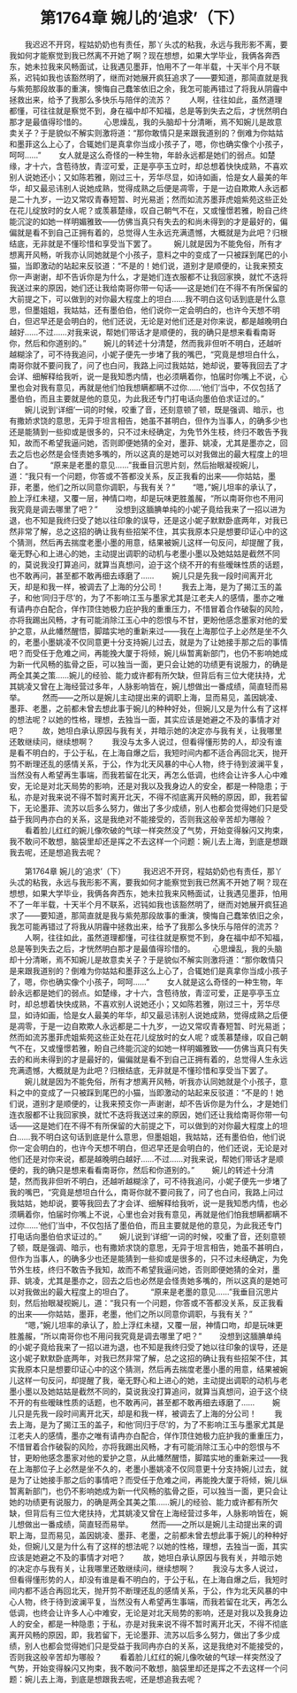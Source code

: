 # 　　第1764章 婉儿的‘追求’（下）
　　我迟迟不开窍，程姑奶奶也有责任，那丫头忒的粘我，永远与我形影不离，要我如何才能察觉到我已然离不开她了啊？现在想想，如果大学毕业，我俩各奔西东，她未拉我来风畅面试，让我遇见墨菲，怕用不了一年半载，十天半个月不联系，迟钝如我也该豁然明了，继而对她展开疯狂追求了——要知道，那简直就是我与紫苑那段故事的重演，懊悔自己蠢笨依旧之余，我怎可能再错过了将我从阴霾中拯救出来，给予了我那么多快乐与陪伴的流苏？
　　人啊，往往如此，虽然道理都懂，可往往就是察觉不到，身在福中却不知福，总是等到失去之后，才恍然明白那才是最值得珍惜的。
　　心思燥乱，我的头脑却十分清晰，焉不知婉儿是故意卖关子？于是貌似不解实则激将道：“那你敢情只是来跟我道别的？倒难为你姑姑和墨菲这么上心了，合辄她们是真拿你当成小孩子了，嗯，你也确实像个小孩子，呵呵……”
　　女人就是这么奇怪的一种生物，年龄永远都是她们的弱点。如楚缘，才十六，含苞待放，青涩可爱，正是亭亭玉立时，却总想着快快成熟，不喜欢别人说她还小；又如陈若雅，刚过三十，芳华尽显，如诗如画，恰是女人最美的年华，却又最忌讳别人说她成熟，觉得成熟之后便是凋零，于是一边自欺欺人永远都是二十九岁，一边又常叹青春短暂、时光易逝；然而如流苏墨菲虎姐紫苑这些正处在花儿绽放时的女人呢？或羡慕楚缘，叹自己朝气不在，又或憧憬若雅，盼自己终能沉淀的如她一样明媚雅致——仿佛当真只有失去的和尚未得到的才是最好的，偏偏就是看不到自己正拥有着的，总觉得人生永远充满遗憾，大概就是为此吧？归根结底，无非就是不懂珍惜和享受当下罢了。
　　婉儿就是因为不能免俗，所有才想离开风畅，听我亦认同她就是个小孩子，意料之中的变成了一只被踩到尾巴的小猫，当即激动的站起来反驳道：“不是的！她们说，道别才是顺便的，让我来预支你一声谢谢，却不告诉你是为什么，才是她们连衣服都不让我回家换，就忙不迭将我送过来的原因，她们还让我给南哥你带一句话——这是她们在不得不有所保留的大前提之下，可以做到的对你最大程度上的坦白……我不明白这句话到底是什么意思，但墨姐姐，我姑姑，还有墨伯伯，他们说你一定会明白的，也许今天想不明白，但迟早还是会明白的，他们还说，无论是对他们还是对你来说，都是越晚明白越好……不过……对我来说，帮她们带话才是顺便的，我的确只是想来看看南哥你，然后和你道别的。”
　　婉儿的转述十分清楚，然而我非但听不明白，还越听越糊涂了，可不待我追问，小妮子便先一步堵了我的嘴巴，“究竟是想坦白什么，南哥你就不要问我了，问了也白问，我路上问过我姑姑，她却说，要等我回去了才会详、细解释给我听，说一是我知悉内情，也必须瞒着你，怕届时你嘴上不说，心里也会对我有意见，再就是他们怕我想瞒都瞒不过你……‘他们’当中，不仅包括了墨伯伯，而且主要就是他的意见，为此我还专门打电话向墨伯伯求证过的。”
　　婉儿说到‘详细’一词的时候，咬重了音，还刻意顿了顿，既是强调、暗示，也有撒娇求饶的意思，无异于坦言相告，她虽不甚明白，但作为当事人，的确多少也还是能猜到一些抑或是很多的，只不过未经确定，为免节外生枝，终归不敢告予我知，故而不希望我逼问她，否则即便她猜的全对，墨菲、姚凌，尤其是墨亦之，回去之后也必然是会怪责她多嘴的，所以这真的是她可以对我做出的最大程度上的坦白了。
　　“原来是老墨的意见……”我垂目沉思片刻，然后抬眼凝视婉儿，道：“我只有一个问题，你答或不答都没关系，反正我看的出来——你姑姑，墨菲，老墨，他们之所以同意你调职，与我有关？”
　　“嗯，”婉儿坦率的承认了，脸上浮红未褪，又覆一层，神情口吻，却是玩味更胜羞赧，“所以南哥你也不用问我究竟是调去哪里了吧？”
　　没想到这腼腆单纯的小妮子竟给我来了一招以进为退，也不知是我终归受了她以往印象的误导，还是这小妮子默默卧底两年，对我已然非常了解，总之这招的确让我有些招架不住，其实我原本只是想要印证心中的这个猜测，然后再去揣度老墨小墨的用意，结果被婉儿这样一句反问，却提醒了我，毫无野心和上进心的她，主动提出调职的动机与老墨小墨以及她姑姑是截然不同的，莫说我没打算追问，就算当真想问，迫于这个绕不开的有些暧昧性质的话题，也不敢再问，甚至都不敢再细去琢磨了……
　　婉儿只是先我一段时间离开北天，却是和我一样，被调去了上海的分公司！
　　我去上海，是为了揭江玉的盖子，和他‘同归于尽’的，为了不影响江玉与墨家尤其是江老夫人的感情，墨亦之唯有请冉亦白配合，佯作顶住她极力庇护我的重重压力，不惜冒着合作破裂的风险，亦将我踢出风畅，才有可能消除江玉心中的怨恨与不甘，更盼他感念墨家对他的爱护之意，从此幡然醒悟，脚踏实地的重新来过——我在上海那位子上必然是坐不久的，老墨小墨姚凌不仅同意更十分支持婉儿过去，就是为了让她接手那之后的事情吧？而受任于危难之间，再能挽大厦于将倾，婉儿纵暂离新部门，也仍不影响她成为新一代风畅的肱骨之臣，可以独当一面，更只会让她的功绩更有说服力，的确是两全其美之策……婉儿的经验、能力或许都有所欠缺，但背后有三位大佬扶持，尤其姚凌又曾在上海经营过多年，人脉影响皆在，婉儿想做出一番成绩，简直轻而易举。
　　然而——之所以是婉儿主动提出来的调职上海，显而易见，盖因姚凌、墨菲、老墨，之前都未曾去想此事于婉儿的种种好处，但婉儿又是为什么有了这样的想法呢？以她的性格，理想，去独当一面，其实应该是她避之不及的事情才对吧？
　　故，她坦白承认原因与我有关，并暗示她的决定亦与我有关，让我哪里还敢继续问，继续想啊？
　　我没与太多人说过，但看得懂形势的人，却没有谁是看不明白的，于公于私，在上海自爆之后，我短时间内都不适合再回北天，抛开剪不断理还乱的感情关系，于公，作为北天风暴的中心人物，终于待到波澜平复，当然没有人希望再生事端，而我若留在北天，再怎么低调，也终会让许多人心中难安，无论是对北天局势的影响，还是对我以及我身边人的安全，都是一种隐患；于私，亦是对我来说不得不暂时离开北天，不得不彻底离开风畅的原因，即，我若留下，无论墨菲、流苏以后多么努力，做出了多少成绩，别人也都会觉得她们只是受益于我同冉亦白的关系，这是我绝对不能接受的，否则我这般辛苦却为哪般？
　　看着脸儿红红的婉儿像吹破的气球一样突然没了气势，开始变得躲闪又拘束，我不敢问不敢想，脑袋里却还是挥之不去这样一个问题：婉儿去上海，到底是想跟我去呢，还是想追我去呢？

　　第1764章 婉儿的‘追求’（下）
　　我迟迟不开窍，程姑奶奶也有责任，那丫头忒的粘我，永远与我形影不离，要我如何才能察觉到我已然离不开她了啊？现在想想，如果大学毕业，我俩各奔西东，她未拉我来风畅面试，让我遇见墨菲，怕用不了一年半载，十天半个月不联系，迟钝如我也该豁然明了，继而对她展开疯狂追求了——要知道，那简直就是我与紫苑那段故事的重演，懊悔自己蠢笨依旧之余，我怎可能再错过了将我从阴霾中拯救出来，给予了我那么多快乐与陪伴的流苏？
　　人啊，往往如此，虽然道理都懂，可往往就是察觉不到，身在福中却不知福，总是等到失去之后，才恍然明白那才是最值得珍惜的。
　　心思燥乱，我的头脑却十分清晰，焉不知婉儿是故意卖关子？于是貌似不解实则激将道：“那你敢情只是来跟我道别的？倒难为你姑姑和墨菲这么上心了，合辄她们是真拿你当成小孩子了，嗯，你也确实像个小孩子，呵呵……”
　　女人就是这么奇怪的一种生物，年龄永远都是她们的弱点。如楚缘，才十六，含苞待放，青涩可爱，正是亭亭玉立时，却总想着快快成熟，不喜欢别人说她还小；又如陈若雅，刚过三十，芳华尽显，如诗如画，恰是女人最美的年华，却又最忌讳别人说她成熟，觉得成熟之后便是凋零，于是一边自欺欺人永远都是二十九岁，一边又常叹青春短暂、时光易逝；然而如流苏墨菲虎姐紫苑这些正处在花儿绽放时的女人呢？或羡慕楚缘，叹自己朝气不在，又或憧憬若雅，盼自己终能沉淀的如她一样明媚雅致——仿佛当真只有失去的和尚未得到的才是最好的，偏偏就是看不到自己正拥有着的，总觉得人生永远充满遗憾，大概就是为此吧？归根结底，无非就是不懂珍惜和享受当下罢了。
　　婉儿就是因为不能免俗，所有才想离开风畅，听我亦认同她就是个小孩子，意料之中的变成了一只被踩到尾巴的小猫，当即激动的站起来反驳道：“不是的！她们说，道别才是顺便的，让我来预支你一声谢谢，却不告诉你是为什么，才是她们连衣服都不让我回家换，就忙不迭将我送过来的原因，她们还让我给南哥你带一句话——这是她们在不得不有所保留的大前提之下，可以做到的对你最大程度上的坦白……我不明白这句话到底是什么意思，但墨姐姐，我姑姑，还有墨伯伯，他们说你一定会明白的，也许今天想不明白，但迟早还是会明白的，他们还说，无论是对他们还是对你来说，都是越晚明白越好……不过……对我来说，帮她们带话才是顺便的，我的确只是想来看看南哥你，然后和你道别的。”
　　婉儿的转述十分清楚，然而我非但听不明白，还越听越糊涂了，可不待我追问，小妮子便先一步堵了我的嘴巴，“究竟是想坦白什么，南哥你就不要问我了，问了也白问，我路上问过我姑姑，她却说，要等我回去了才会详、细解释给我听，说一是我知悉内情，也必须瞒着你，怕届时你嘴上不说，心里也会对我有意见，再就是他们怕我想瞒都瞒不过你……‘他们’当中，不仅包括了墨伯伯，而且主要就是他的意见，为此我还专门打电话向墨伯伯求证过的。”
　　婉儿说到‘详细’一词的时候，咬重了音，还刻意顿了顿，既是强调、暗示，也有撒娇求饶的意思，无异于坦言相告，她虽不甚明白，但作为当事人，的确多少也还是能猜到一些抑或是很多的，只不过未经确定，为免节外生枝，终归不敢告予我知，故而不希望我逼问她，否则即便她猜的全对，墨菲、姚凌，尤其是墨亦之，回去之后也必然是会怪责她多嘴的，所以这真的是她可以对我做出的最大程度上的坦白了。
　　“原来是老墨的意见……”我垂目沉思片刻，然后抬眼凝视婉儿，道：“我只有一个问题，你答或不答都没关系，反正我看的出来——你姑姑，墨菲，老墨，他们之所以同意你调职，与我有关？”
　　“嗯，”婉儿坦率的承认了，脸上浮红未褪，又覆一层，神情口吻，却是玩味更胜羞赧，“所以南哥你也不用问我究竟是调去哪里了吧？”
　　没想到这腼腆单纯的小妮子竟给我来了一招以进为退，也不知是我终归受了她以往印象的误导，还是这小妮子默默卧底两年，对我已然非常了解，总之这招的确让我有些招架不住，其实我原本只是想要印证心中的这个猜测，然后再去揣度老墨小墨的用意，结果被婉儿这样一句反问，却提醒了我，毫无野心和上进心的她，主动提出调职的动机与老墨小墨以及她姑姑是截然不同的，莫说我没打算追问，就算当真想问，迫于这个绕不开的有些暧昧性质的话题，也不敢再问，甚至都不敢再细去琢磨了……
　　婉儿只是先我一段时间离开北天，却是和我一样，被调去了上海的分公司！
　　我去上海，是为了揭江玉的盖子，和他‘同归于尽’的，为了不影响江玉与墨家尤其是江老夫人的感情，墨亦之唯有请冉亦白配合，佯作顶住她极力庇护我的重重压力，不惜冒着合作破裂的风险，亦将我踢出风畅，才有可能消除江玉心中的怨恨与不甘，更盼他感念墨家对他的爱护之意，从此幡然醒悟，脚踏实地的重新来过——我在上海那位子上必然是坐不久的，老墨小墨姚凌不仅同意更十分支持婉儿过去，就是为了让她接手那之后的事情吧？而受任于危难之间，再能挽大厦于将倾，婉儿纵暂离新部门，也仍不影响她成为新一代风畅的肱骨之臣，可以独当一面，更只会让她的功绩更有说服力，的确是两全其美之策……婉儿的经验、能力或许都有所欠缺，但背后有三位大佬扶持，尤其姚凌又曾在上海经营过多年，人脉影响皆在，婉儿想做出一番成绩，简直轻而易举。
　　然而——之所以是婉儿主动提出来的调职上海，显而易见，盖因姚凌、墨菲、老墨，之前都未曾去想此事于婉儿的种种好处，但婉儿又是为什么有了这样的想法呢？以她的性格，理想，去独当一面，其实应该是她避之不及的事情才对吧？
　　故，她坦白承认原因与我有关，并暗示她的决定亦与我有关，让我哪里还敢继续问，继续想啊？
　　我没与太多人说过，但看得懂形势的人，却没有谁是看不明白的，于公于私，在上海自爆之后，我短时间内都不适合再回北天，抛开剪不断理还乱的感情关系，于公，作为北天风暴的中心人物，终于待到波澜平复，当然没有人希望再生事端，而我若留在北天，再怎么低调，也终会让许多人心中难安，无论是对北天局势的影响，还是对我以及我身边人的安全，都是一种隐患；于私，亦是对我来说不得不暂时离开北天，不得不彻底离开风畅的原因，即，我若留下，无论墨菲、流苏以后多么努力，做出了多少成绩，别人也都会觉得她们只是受益于我同冉亦白的关系，这是我绝对不能接受的，否则我这般辛苦却为哪般？
　　看着脸儿红红的婉儿像吹破的气球一样突然没了气势，开始变得躲闪又拘束，我不敢问不敢想，脑袋里却还是挥之不去这样一个问题：婉儿去上海，到底是想跟我去呢，还是想追我去呢？
